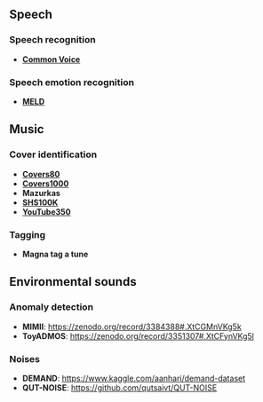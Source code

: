 ## Speech
### Speech recognition
* [**Common Voice**](https://voice.mozilla.org/en/datasets)

### Speech emotion recognition
* [**MELD**](https://affective-meld.github.io/)

## Music
### Cover identification
* [**Covers80**](https://labrosa.ee.columbia.edu/projects/coversongs/covers80/)
* [**Covers1000**](http://www.covers1000.net/)
* **Mazurkas**
* [**SHS100K**](https://github.com/NovaFrost/SHS100K)
* [**YouTube350**](https://sites.google.com/site/ismir2015shapelets/data)

### Tagging
* **Magna tag a tune**

## Environmental sounds
### Anomaly detection

* **MIMII**: https://zenodo.org/record/3384388#.XtCGMnVKg5k
* **ToyADMOS**: https://zenodo.org/record/3351307#.XtCFynVKg5l

### Noises

* **DEMAND**: https://www.kaggle.com/aanhari/demand-dataset
* **QUT-NOISE**: https://github.com/qutsaivt/QUT-NOISE



